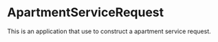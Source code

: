 # ApartmentServiceRequest
This is an application that use to construct a apartment service request.
